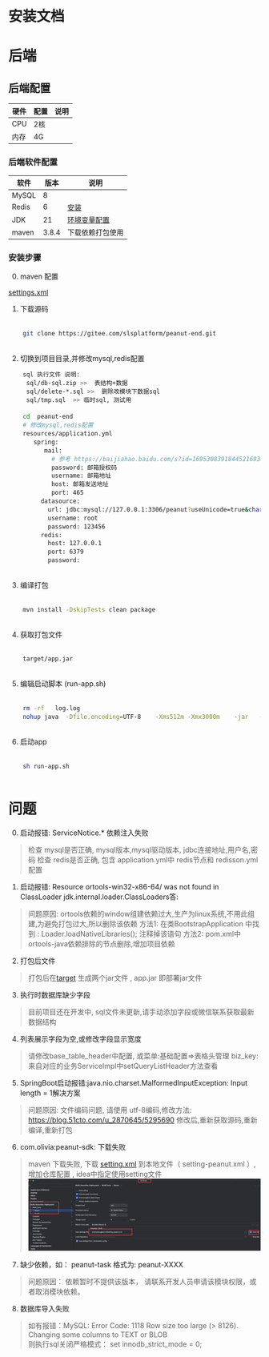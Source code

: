 # 安装文档

# 后端

## 后端配置

| 硬件  | 配置 | 说明 |
|-----|----|----|
| CPU | 2核 |    |
| 内存  | 4G |    |

### 后端软件配置

| 软件    | 版本    | 说明                                                                        |
|-------|-------|---------------------------------------------------------------------------|
| MySQL | 8     |                                                                           |
| Redis | 6     | [安装](https://zhuanlan.zhihu.com/p/700234831)                              |
| JDK   | 21    | [环境变量配置](https://blog.csdn.net/weixin_52070377/article/details/133829439) |
| maven | 3.8.4 | 下载依赖打包使用                                                                  |

### 安装步骤

0. maven 配置

[settings.xml](settings.xml)

1. 下载源码

```bash
  
    git clone https://gitee.com/slsplatform/peanut-end.git
  
```

2. 切换到项目目录,并修改mysql,redis配置

```bash
    sql 执行文件 说明:
     sql/db-sql.zip >>  表结构+数据
     sql/delete-*.sql >>  删除改模块下数据sql
     sql/tmp.sql  >> 临时sql, 测试用
    
    cd  peanut-end
    # 修改mysql,redis配置
    resources/application.yml
       spring:
          mail:
            # 参考 https://baijiahao.baidu.com/s?id=1695308391844521693&wfr=spider&for=pc
            password: 邮箱授权码
            username: 邮箱地址
            host: 邮箱发送地址
            port: 465
         datasource:
           url: jdbc:mysql://127.0.0.1:3306/peanut?useUnicode=true&characterEncoding=utf-8&useSSL=false&serverTimezone=Asia/Shanghai
           username: root
           password: 123456
         redis:
           host: 127.0.0.1
           port: 6379
           password:
           
```

3. 编译打包

```bash

    mvn install -DskipTests clean package
  
```

4. 获取打包文件

```bash

    target/app.jar
  
```

5. 编辑启动脚本 (run-app.sh)

```bash
 
    rm -rf   log.log
    nohup java  -Dfile.encoding=UTF-8    -Xms512m -Xmx3000m    -jar   -Dspring.profiles.active=fwq  -Dserver.port=8080 app.jar >  log.log  2>&1 &
  
```

6. 启动app

```bash

    sh run-app.sh
  
```

# 问题

0. 启动报错:  ServiceNotice.* 依赖注入失败

> 检查 mysql是否正确, mysql版本,mysql驱动版本, jdbc连接地址,用户名,密码
> 检查 redis是否正确, 包含 application.yml中 redis节点和 redisson.yml 配置

1. 启动报错:  Resource ortools-win32-x86-64/ was not found in ClassLoader jdk.internal.loader.ClassLoaders答:

> 问题原因: ortools依赖的window组建依赖过大,生产为linux系统,不用此组建,为避免打包过大,所以删除该依赖
> 方法1: 在类BootstrapApplication 中找到 :  Loader.loadNativeLibraries(); 注释掉该语句
> 方法2: pom.xml中 ortools-java依赖排除的节点删除,增加项目依赖

2. 打包后文件

> 打包后在[target](../peanut-gateway/target) 生成两个jar文件 , app.jar 即部署jar文件

3. 执行时数据库缺少字段

> 目前项目还在开发中, sql文件未更新,请手动添加字段或微信联系获取最新数据结构

4. 列表展示字段为空,或修改字段显示宽度

> 请修改base_table_header中配置, 或菜单:基础配置=>表格头管理
> biz_key: 来自对应的业务ServiceImpl中setQueryListHeader方法查看

5. SpringBoot启动报错:java.nio.charset.MalformedInputException: Input length = 1解决方案

> 问题原因: 文件编码问题, 请使用 utf-8编码,修改方法: https://blog.51cto.com/u_2870645/5295690
> 修改后,重新获取源码,重新编译,重新打包

6. com.olivia:peanut-sdk: 下载失败

> maven 下载失败, 下载 [setting.xml](settings.xml) 到本地文件（ setting-peanut.xml ）,增加仓库配置 , idea中指定使用setting文件
> ![idea修改mvnSetting](image/mvn-setting.png)

7. 缺少依赖，如： peanut-task 格式为: peanut-XXXX

> 问题原因： 依赖暂时不提供该版本， 请联系开发人员申请该模块权限，或者取消模块依赖。

8. 数据库导入失败

> 如有报错：MySQL: Error Code: 1118 Row size too large (> 8126). Changing some columns to TEXT or BLOB  
> 则执行sql关闭严格模式： set innodb_strict_mode = 0; 
